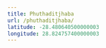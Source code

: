 ```yaml
---
title: Phuthaditjhaba
url: /phuthaditjhaba/
latitude: -28.480640500000003
longitude: 28.824757400000003
---
```


